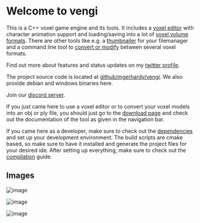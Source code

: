 # Welcome to vengi

This is a C++ voxel game engine and its tools. It includes a [voxel editor](voxedit/Index.md) with character animation support
and loading/saving into a lot of [voxel volume formats](Formats.md). There are other tools like e.g. a [thumbnailer](thumbnailer/Index.md) for
your filemanager and a command line tool to [convert or modify](voxconvert/Index.md) between several voxel formats.

Find out more about features and status updates on my [twitter profile](https://twitter.com/MartinGerhardy).

The project source code is located at [github/mgerhardy/vengi](https://github.com/mgerhardy/vengi). We also
provide debian and windows binaries here.

Join our [discord server](https://discord.gg/AgjCPXy).

If you just came here to use a voxel editor or to convert your voxel models into an obj or ply file,
you should just go to the [download page](https://github.com/mgerhardy/vengi/releases) and check out
the documentation of the tool as given in the navigation bar.

If you came here as a developer, make sure to check out the [dependencies](Dependencies.md) and set up
your development environment. The build scripts are cmake based, so make sure to have it installed and
generate the project files for your desired ide. After setting up everything, make sure to check out
the [compilation](Compilation.md) guide.

## Images

![image](https://raw.githubusercontent.com/wiki/mgerhardy/vengi/images/voxedit-new-ui.png)

![image](https://raw.githubusercontent.com/wiki/mgerhardy/vengi/images/gliding-2020-02-23.png)

![image](https://raw.githubusercontent.com/wiki/mgerhardy/vengi/images/reflective_water_surface.png)
